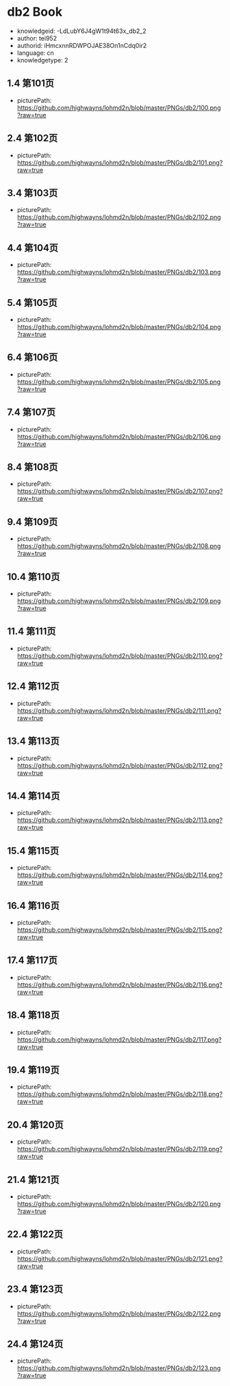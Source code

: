 db2 Book
===
* knowledgeid: -LdLubY6J4gW1t94t63x_db2_2
* author: tei952
* authorid: iHmcxnnRDWPOJAE38On1nCdq0ir2
* language: cn
* knowledgetype: 2

## 1.4 第101页
* picturePath: https://github.com/highwayns/lohmd2n/blob/master/PNGs/db2/100.png?raw=true

## 2.4 第102页
* picturePath: https://github.com/highwayns/lohmd2n/blob/master/PNGs/db2/101.png?raw=true

## 3.4 第103页
* picturePath: https://github.com/highwayns/lohmd2n/blob/master/PNGs/db2/102.png?raw=true

## 4.4 第104页
* picturePath: https://github.com/highwayns/lohmd2n/blob/master/PNGs/db2/103.png?raw=true

## 5.4 第105页
* picturePath: https://github.com/highwayns/lohmd2n/blob/master/PNGs/db2/104.png?raw=true

## 6.4 第106页
* picturePath: https://github.com/highwayns/lohmd2n/blob/master/PNGs/db2/105.png?raw=true

## 7.4 第107页
* picturePath: https://github.com/highwayns/lohmd2n/blob/master/PNGs/db2/106.png?raw=true

## 8.4 第108页
* picturePath: https://github.com/highwayns/lohmd2n/blob/master/PNGs/db2/107.png?raw=true

## 9.4 第109页
* picturePath: https://github.com/highwayns/lohmd2n/blob/master/PNGs/db2/108.png?raw=true

## 10.4 第110页
* picturePath: https://github.com/highwayns/lohmd2n/blob/master/PNGs/db2/109.png?raw=true

## 11.4 第111页
* picturePath: https://github.com/highwayns/lohmd2n/blob/master/PNGs/db2/110.png?raw=true

## 12.4 第112页
* picturePath: https://github.com/highwayns/lohmd2n/blob/master/PNGs/db2/111.png?raw=true

## 13.4 第113页
* picturePath: https://github.com/highwayns/lohmd2n/blob/master/PNGs/db2/112.png?raw=true

## 14.4 第114页
* picturePath: https://github.com/highwayns/lohmd2n/blob/master/PNGs/db2/113.png?raw=true

## 15.4 第115页
* picturePath: https://github.com/highwayns/lohmd2n/blob/master/PNGs/db2/114.png?raw=true

## 16.4 第116页
* picturePath: https://github.com/highwayns/lohmd2n/blob/master/PNGs/db2/115.png?raw=true

## 17.4 第117页
* picturePath: https://github.com/highwayns/lohmd2n/blob/master/PNGs/db2/116.png?raw=true

## 18.4 第118页
* picturePath: https://github.com/highwayns/lohmd2n/blob/master/PNGs/db2/117.png?raw=true

## 19.4 第119页
* picturePath: https://github.com/highwayns/lohmd2n/blob/master/PNGs/db2/118.png?raw=true

## 20.4 第120页
* picturePath: https://github.com/highwayns/lohmd2n/blob/master/PNGs/db2/119.png?raw=true

## 21.4 第121页
* picturePath: https://github.com/highwayns/lohmd2n/blob/master/PNGs/db2/120.png?raw=true

## 22.4 第122页
* picturePath: https://github.com/highwayns/lohmd2n/blob/master/PNGs/db2/121.png?raw=true

## 23.4 第123页
* picturePath: https://github.com/highwayns/lohmd2n/blob/master/PNGs/db2/122.png?raw=true

## 24.4 第124页
* picturePath: https://github.com/highwayns/lohmd2n/blob/master/PNGs/db2/123.png?raw=true

